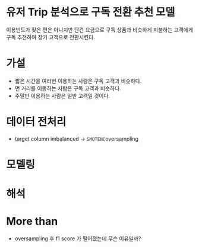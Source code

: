# 유저 Trip 분석으로 구독 전환 추천 모델

이용빈도가 잦은 편은 아니지만 단건 요금으로 구독 상품과 비슷하게 지불하는 고객에게 구독 추천하여 장기 고객으로 전환시킨다.

# 가설
- 짧은 시간을 여러번 이용하는 사람은 구독 고객과 비슷하다.
- 먼 거리를 이동하는 사람은 구독 고객과 비슷하다.
- 주말만 이용하는 사람은 일반 고객일 것이다. 

# 데이터 전처리
- target column imbalanced -> `SMOTENC`oversampling


# 모델링

# 해석

# More than
- oversampling 후 f1 score 가 떨어졌는데 무슨 이유일까?
